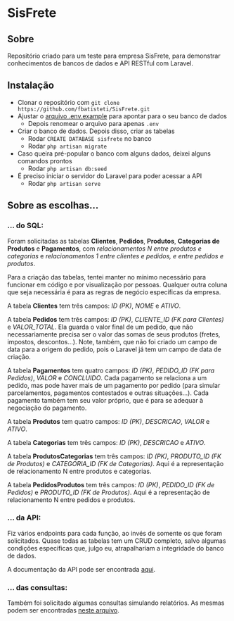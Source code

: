 # SisFrete

## Sobre

Repositório criado para um teste para empresa SisFrete, para demonstrar conhecimentos de bancos de dados e API RESTful com Laravel.

## Instalação

- Clonar o repositório com ```git clone https://github.com/fbatisteti/SisFrete.git```
- Ajustar o [arquivo .env.example](https://github.com/fbatisteti/SisFrete/blob/main/sisfrete/.env.example) para apontar para o seu banco de dados
    - Depois renomear o arquivo para apenas ```.env```
- Criar o banco de dados. Depois disso, criar as tabelas 
    - Rodar ```CREATE DATABASE sisfrete``` no banco
    - Rodar ```php artisan migrate```
- Caso queira pré-popular o banco com alguns dados, deixei alguns comandos prontos
    - Rodar ```php artisan db:seed```
- É preciso iniciar o servidor do Laravel para poder acessar a API
    - Rodar ```php artisan serve```

## Sobre as escolhas...

### ... do SQL:

Foram solicitadas as tabelas **Clientes**, **Pedidos**, **Produtos**, **Categorias de Produtos** e **Pagamentos**, com *relacionamentos N entre produtos e categorias* e *relacionamentos 1 entre clientes e pedidos, e entre pedidos e produtos*.

Para a criação das tabelas, tentei manter no mínimo necessário para funcionar em código e por visualização por pessoas. Qualquer outra coluna que seja necessária é para as regras de negócio específicas da empresa.

A tabela **Clientes** tem três campos: *ID (PK)*, *NOME* e *ATIVO*.

A tabela **Pedidos** tem três campos: *ID (PK)*, *CLIENTE_ID (FK para Clientes)* e *VALOR_TOTAL*.
Ela guarda o valor final de um pedido, que não necessariamente precisa ser o valor das somas de seus produtos (fretes, impostos, descontos...).
Note, também, que não foi criado um campo de data para a origem do pedido, pois o Laravel já tem um campo de data de criação.

A tabela **Pagamentos** tem quatro campos: *ID (PK)*, *PEDIDO_ID (FK para Pedidos)*, *VALOR* e *CONCLUIDO*.
Cada pagamento se relaciona a um pedido, mas pode haver mais de um pagamento por pedido (para simular parcelamentos, pagamentos contestados e outras situações...).
Cada pagamento também tem seu valor próprio, que é para se adequar à negociação do pagamento.

A tabela **Produtos** tem quatro campos: *ID (PK)*, *DESCRICAO*, *VALOR* e *ATIVO*.

A tabela **Categorias** tem três campos: *ID (PK)*, *DESCRICAO* e *ATIVO*.

A tabela **ProdutosCategorias** tem três campos: *ID (PK)*, *PRODUTO_ID (FK de Produtos)* e *CATEGORIA_ID (FK de Categorias)*.
Aqui é a representação de relacionamento N entre produtos e categorias.

A tabela **PedidosProdutos** tem três campos: *ID (PK)*, *PEDIDO_ID (FK de Pedidos)* e *PRODUTO_ID (FK de Produtos)*.
Aqui é a representação de relacionamento N entre pedidos e produtos.

### ... da API:

Fiz vários endpoints para cada função, ao invés de somente os que foram solicitados.
Quase todas as tabelas tem um CRUD completo, salvo algumas condições específicas que, julgo eu, atrapalhariam a integridade do banco de dados.

A documentação da API pode ser encontrada [aqui]().

### ... das consultas:

Também foi solicitado algumas consultas simulando relatórios. As mesmas podem ser encontradas [neste arquivo]().